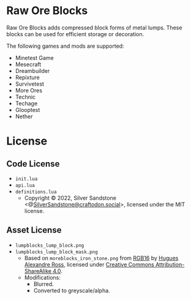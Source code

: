 Raw Ore Blocks
==============

Raw Ore Blocks adds compressed block forms of metal lumps.
These blocks can be used for efficient storage or decoration.

The following games and mods are supported:
- Minetest Game
- Mesecraft
- Dreambuilder
- Repixture
- Survivetest
- More Ores
- Technic
- Techage
- Glooptest
- Nether


License
=======

Code License
------------

- `init.lua`
- `api.lua`
- `definitions.lua`
    - Copyright © 2022, Silver Sandstone <@SilverSandstone@craftodon.social>,
      licensed under the MIT license.


Asset License
-------------

- `lumpblocks_lump_block.png`
- `lumpblocks_lump_block_mask.png`
    - Based on `moreblocks_iron_stone.png` from [RGB16](https://content.minetest.net/packages/Hugues%20Ross/rpg16/)
      by [Hugues Alexandre Ross](https://huguesross.net),
      licensed under [Creative Commons Attribution-ShareAlike 4.0](https://creativecommons.org/licenses/by-sa/4.0/).
    - Modifications:
        - Blurred.
        - Converted to greyscale/alpha.
